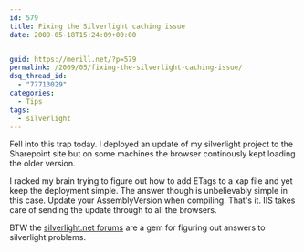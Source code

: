 ```yaml
---
id: 579
title: Fixing the Silverlight caching issue
date: 2009-05-18T15:24:09+00:00


guid: https://merill.net/?p=579
permalink: /2009/05/fixing-the-silverlight-caching-issue/
dsq_thread_id:
  - "77713029"
categories:
  - Tips
tags:
  - silverlight
---
```

Fell into this trap today. I deployed an update of my silverlight project to the Sharepoint site but on some machines the browser continously kept loading the older version.

I racked my brain trying to figure out how to add ETags to a xap file and yet keep the deployment simple. The answer though is unbelievably simple in this case. Update your AssemblyVersion when compiling. That's it. IIS takes care of sending the update through to all the browsers.

BTW the <a href="http://silverlight.net/forums/">silverlight.net forums</a> are a gem for figuring out answers to silverlight problems.